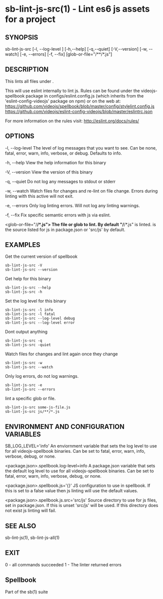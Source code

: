 # sb-lint-js-src(1) - Lint es6 js assets for a project

## SYNOPSIS

  sb-lint-js-src [-l, --log-level <level>] [-h,--help] [-q,--quiet] [-V,--version]
                 [-w, --watch] [-e, --errors] [-f, --fix] [glob-or-file="<js-src>/**/*.js"]

## DESCRIPTION

  This lints all files under <glob-or-file>.

  This will use eslint internally to lint js. Rules can be found under the videojs-spellbook
  package in configs/eslint.config.js (which inherits from the 'eslint-config-videojs' package on npm)
  or on the web at:
  https://github.com/videojs/spellbook/blob/master/config/stylelint.config.js
  https://github.com/videojs/eslint-config-videojs/blob/master/eslintrc.json

  For more information on the rules visit:
  http://eslint.org/docs/rules/

## OPTIONS

  -l, --log-level <level>
    The level of log messages that you want to see. Can be none, fatal, error,
    warn, info, verbose, or debug. Defaults to info.

  -h, --help
    View the help information for this binary

  -V, --version
    View the version of this binary

  -q, --quiet
    Do not log any messages to stdout or stderr

  -w, --watch
    Watch files for changes and re-lint on file change.
    Errors during linting with this active will not exit.

  -e, --errors
    Only log linting errors. Will not log any linting warnings.

  -f, --fix
    Fix specific semantic errors with js via eslint.

  <glob-or-file="<js-src>/**/*.js">
    The file or glob to lint. By default "<js-src>/**/*.js" is linted. <js-src> is the
    source listed for js in package.json or 'src/js' by default.

## EXAMPLES

  Get the current version of spellbook

    sb-lint-js-src -V
    sb-lint-js-src --version

  Get help for this binary

    sb-lint-js-src --help
    sb-lint-js-src -h

  Set the log level for this binary

    sb-lint-js-src -l info
    sb-lint-js-src -l fatal
    sb-lint-js-src --log-level debug
    sb-lint-js-src --log-level error

  Dont output anything

    sb-lint-js-src -q
    sb-lint-js-src -quiet

  Watch files for changes and lint again once they change

    sb-lint-js-src -w
    sb-lint-js-src --watch

  Only log errors, do not log warnings.

    sb-lint-js-src -e
    sb-lint-js-src --errors

  lint a specific glob or file.

    sb-lint-js-src some-js-file.js
    sb-lint-js-src js/**/*.js

## ENVIRONMENT AND CONFIGURATION VARIABLES

  SB_LOG_LEVEL='info'
    An enviornment variable that sets the log level to use for all videojs-spellbook
    binaries. Can be set to fatal, error, warn, info, verbose, debug, or none.

  <package.json>.spellbook.log-level=info
    A package.json variable that sets the default log level to use for all videojs-spellbook
    binaries. Can be set to fatal, error, warn, info, verbose, debug, or none.

  <package.json>.spellbook.js='{}'
    JS configuration to use in spellbook. If this is set to a false value then js
    linting will use the default values.

  <package.json>.spellbook.js.src='src/js'
    Source directory to use for js files, set in package.json. If this is unset
    'src/js' will be used. If this directory does not exist js linting will fail.

## SEE ALSO

  sb-lint-js(1), sb-lint-js-all(1)

## EXIT

  0 - all commands succeeded
  1 - The linter returned errors

## Spellbook

  Part of the sb(1) suite
